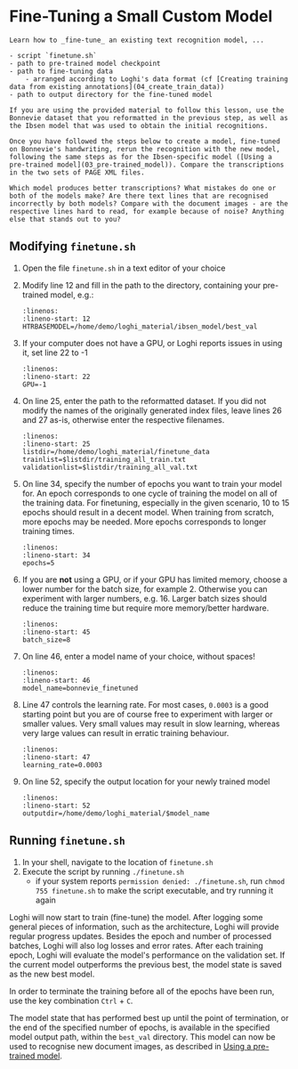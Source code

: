 # Fine-Tuning a Small Custom Model

```{objectives}
Learn how to _fine-tune_ an existing text recognition model, ...
```


```{prerequisites}
- script `finetune.sh`
- path to pre-trained model checkpoint
- path to fine-tuning data
    - arranged according to Loghi's data format (cf [Creating training data from existing annotations](04_create_train_data))
- path to output directory for the fine-tuned model
```

```{exercise}
If you are using the provided material to follow this lesson, use the Bonnevie dataset that you reformatted in the previous step, as well as the Ibsen model that was used to obtain the initial recognitions. 

Once you have followed the steps below to create a model, fine-tuned on Bonnevie's handwriting, rerun the recognition with the new model, following the same steps as for the Ibsen-specific model ([Using a pre-trained model](03_pre-trained_model)). Compare the transcriptions in the two sets of PAGE XML files. 

Which model produces better transcriptions? What mistakes do one or both of the models make? Are there text lines that are recognised incorrectly by both models? Compare with the document images - are the respective lines hard to read, for example because of noise? Anything else that stands out to you?  
```


## Modifying `finetune.sh`
1. Open the file `finetune.sh` in a text editor of your choice
2. Modify line 12 and fill in the path to the directory, containing your pre-trained model, e.g.:
    ```{code-block} bash
    :linenos:
    :lineno-start: 12
    HTRBASEMODEL=/home/demo/loghi_material/ibsen_model/best_val
    ```
3. If your computer does not have a GPU, or Loghi reports issues in using it, set line 22 to -1
    ```{code-block} bash
    :linenos:
    :lineno-start: 22
    GPU=-1
    ```
4. On line 25, enter the path to the reformatted dataset. If you did not modify the names of the originally generated index files, leave lines 26 and 27 as-is, otherwise enter the respective filenames. 
    ```{code-block} bash
    :linenos:
    :lineno-start: 25
    listdir=/home/demo/loghi_material/finetune_data
    trainlist=$listdir/training_all_train.txt
    validationlist=$listdir/training_all_val.txt
    ```
5. On line 34, specify the number of epochs you want to train your model for. An epoch corresponds to one cycle of training the model on all of the training data. For finetuning, especially in the given scenario, 10 to 15 epochs should result in a decent model. When training from scratch, more epochs may be needed. More epochs corresponds to longer training times. 
    ```{code-block} bash
    :linenos:
    :lineno-start: 34
    epochs=5
    ```

6. If you are **not** using a GPU, or if your GPU has limited memory, choose a lower number for the batch size, for example 2. Otherwise you can experiment with larger numbers, e.g. 16. Larger batch sizes should reduce the training time but require more memory/better hardware. 
    ```{code-block} bash
    :linenos:
    :lineno-start: 45
    batch_size=8
    ```
7. On line 46, enter a model name of your choice, without spaces! 
    ```{code-block} bash
    :linenos:
    :lineno-start: 46
    model_name=bonnevie_finetuned
    ```
8. Line 47 controls the learning rate. For most cases, `0.0003` is a good starting point but you are of course free to experiment with larger or smaller values. Very small values may result in slow learning, whereas very large values can result in erratic training behaviour. 
    ```{code-block} bash
    :linenos:
    :lineno-start: 47
    learning_rate=0.0003
    ```
9. On line 52, specify the output location for your newly trained model
    ```{code-block} bash
    :linenos:
    :lineno-start: 52
    outputdir=/home/demo/loghi_material/$model_name
    ```


## Running `finetune.sh`
1. In your shell, navigate to the location of `finetune.sh`
2. Execute the script by running `./finetune.sh`
    - if your system reports `permission denied: ./finetune.sh`, run `chmod 755 finetune.sh` to make the script executable, and try running it again


Loghi will now start to train (fine-tune) the model. After logging some general pieces of information, such as the architecture, Loghi will provide regular progress updates. Besides the epoch and number of processed batches, Loghi will also log losses and error rates. After each training epoch, Loghi will evaluate the model's performance on the validation set. If the current model outperforms the previous best, the model state is saved as the new best model. 

In order to terminate the training before all of the epochs have been run, use the key combination `Ctrl` + `C`. 

The model state that has performed best up until the point of termination, or the end of the specified number of epochs, is available in the specified model output path, within the `best_val` directory. This model can now be used to recognise new document images, as described in [Using a pre-trained model](03_pre-trained_model). 


